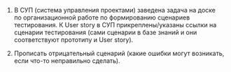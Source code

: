 1. В СУП (система управления проектами) заведена задача на доске по организационной работе по формированию сценариев тестирования. К User story в СУП прикреплены/указаны ссылки на сценарии тестирования (сами сценарии в базе знаний и они соответствуют прототипу и User story). 

2. Прописать отрицательный сценарий (какие ошибки могут возникать, если что-то неправильно сделать).
